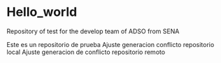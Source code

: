 # Hello_world
Repository of test for the develop team of ADSO from SENA

Este es un repositorio de prueba
Ajuste generacion conflicto repositorio local
Ajuste generacion de conflicto repositorio remoto
